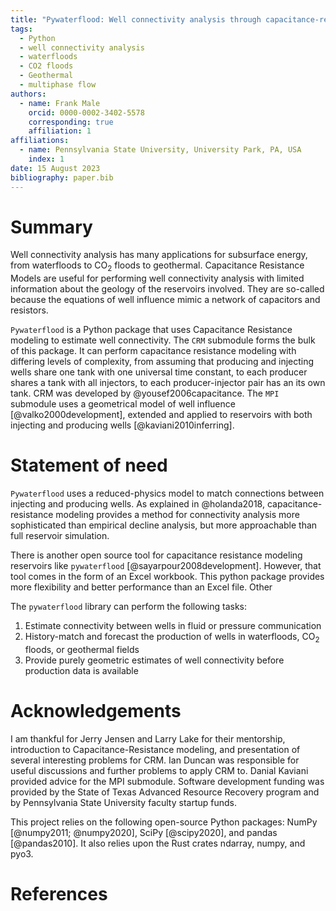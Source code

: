 ```yaml
---
title: "Pywaterflood: Well connectivity analysis through capacitance-resistance modeling"
tags:
  - Python
  - well connectivity analysis
  - waterfloods
  - CO2 floods
  - Geothermal
  - multiphase flow
authors:
  - name: Frank Male
    orcid: 0000-0002-3402-5578
    corresponding: true
    affiliation: 1
affiliations:
  - name: Pennsylvania State University, University Park, PA, USA
    index: 1
date: 15 August 2023
bibliography: paper.bib
---
```


# Summary

Well connectivity analysis has many applications for subsurface energy, from waterfloods to CO$_2$ floods to geothermal. Capacitance Resistance Models are useful for performing well connectivity analysis with limited information about the geology of the reservoirs involved. They are so-called because the equations of well influence mimic a network of capacitors and resistors.

`Pywaterflood` is a Python package that uses Capacitance Resistance modeling to estimate well connectivity. The `CRM` submodule forms the bulk of this package. It can perform capacitance resistance modeling with differing levels of complexity, from assuming that producing and injecting wells share one tank with one universal time constant, to each producer shares a tank with all injectors, to each producer-injector pair has an its own tank. CRM was developed by @yousef2006capacitance. The `MPI` submodule uses a geometrical model of well influence [@valko2000development], extended and applied to reservoirs with both injecting and producing wells [@kaviani2010inferring].

# Statement of need

`Pywaterflood` uses a reduced-physics model to match connections between injecting and producing wells. As explained in @holanda2018, capacitance-resistance modeling provides a method for connectivity analysis more sophisticated than empirical decline analysis, but more approachable than full reservoir simulation.

There is another open source tool for capacitance resistance modeling reservoirs like `pywaterflood` [@sayarpour2008development]. However, that tool comes in the form of an Excel workbook. This python package provides more flexibility and better performance than an Excel file. Other

The `pywaterflood` library can perform the following tasks:

1. Estimate connectivity between wells in fluid or pressure communication
2. History-match and forecast the production of wells in waterfloods, CO$_2$ floods, or geothermal fields
3. Provide purely geometric estimates of well connectivity before production data is available

# Acknowledgements

I am thankful for Jerry Jensen and Larry Lake for their mentorship, introduction to Capacitance-Resistance modeling, and presentation of several interesting problems for CRM. Ian Duncan was responsible for useful discussions and further problems to apply CRM to. Danial Kaviani provided advice for the MPI submodule. Software development funding was provided by the State of Texas Advanced Resource Recovery program and by Pennsylvania State University faculty startup funds.

This project relies on the following open-source Python packages: NumPy
[@numpy2011; @numpy2020], SciPy [@scipy2020], and
pandas [@pandas2010]. It also relies upon the Rust crates ndarray, numpy, and pyo3.

# References
